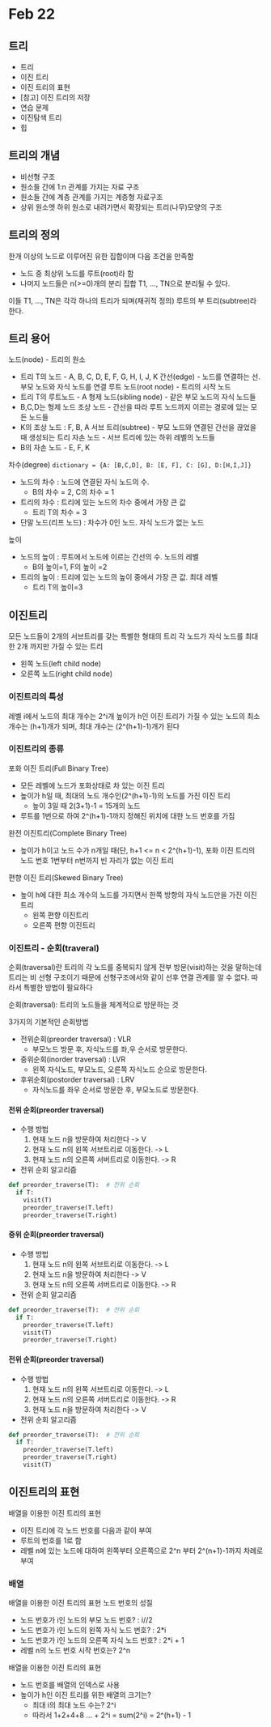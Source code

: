 # Feb 22
## 트리
- 트리
- 이진 트리
- 이진 트리의 표현
- [참고] 이진 트리의 저장
- 연습 문제
- 이진탐색 트리
- 힙

## 트리의 개념
- 비선형 구조
- 원소들 간에 1:n 관계를 가지는 자료 구조
- 원소들 간에 계층 관계를 가지는 계층형 자료구조
- 상위 원소엣 하위 원소로 내려가면서 확장되는 트리(나무)모양의 구조

## 트리의 정의
한개 이상의 노드로 이루어진 유한 집합이며 다음 조건을 만족함
- 노드 중 최상위 노드를 루트(root)라 함
- 나머지 노드들은 n(>=0)개의 분리 집합 T1, ..., TN으로 분리될 수 있다.

이들 T1, ..., TN은 각각 하나의 트리가 되며(재귀적 정의) 루트의 부 트리(subtree)라 한다.

## 트리 용어
노드(node) - 트리의 원소
- 트리 T의 노드 - A, B, C, D, E, F, G, H, I, J, K
간선(edge) - 노드를 연결하는 선. 부모 노드와 자식 노드를 연결
루트 노드(root node) - 트리의 시작 노드
- 트리 T의 루트노드 - A
형제 노드(sibling node) - 같은 부모 노드의 자식 노드들
- B,C,D는 형제 노드
조상 노드 - 간선을 따라 루트 노드까지 이르는 경로에 있는 모든 노드들
- K의 조상 노드 : F, B, A
서브 트리(subtree) - 부모 노드와 연결된 간선을 끊었을 때 생성되는 트리
자손 노드 - 서브 트리에 있는 하위 레벨의 노드들
- B의 자손 노드 - E, F, K

차수(degree)  ```dictionary = {A: [B,C,D], B: [E, F], C: [G], D:[H,I,J]}```
- 노드의 차수 : 노드에 연결된 자식 노드의 수.
  - B의 차수 = 2, C의 차수 = 1
- 트리의 차수 : 트리에 있는 노드의 차수 중에서 가장 큰 값
  - 트리 T의 차수 = 3
- 단말 노드(리프 노드) : 차수가 0인 노드. 자식 노드가 없는 노드

높이
- 노드의 높이 : 루트에서 노드에 이르는 간선의 수. 노드의 레벨
  - B의 높이=1, F의 높이 =2
- 트리의 높이 : 트리에 있는 노드의 높이 중에서 가장 큰 값. 최대 레벨
  - 트리 T의 높이=3

## 이진트리
모든 노드들이 2개의 서브트리를 갖는 특별한 형태의 트리
각 노드가 자식 노드를 최대한 2개 까지만 가질 수 있는 트리
- 왼쪽 노드(left child node)
- 오른쪽 노드(right child node)

### 이진트리의 특성
레벨 i에서 노드의 최대 개수는 2^i개
높이가 h인 이진 트리가 가질 수 있는 노드의 최소 개수는 (h+1)개가 되며, 최대 개수는 (2^(h+1)-1)개가 된다
 
### 이진트리의 종류
포화 이진 트리(Full Binary Tree)
- 모든 레벨에 노드가 포화상태로 차 있는 이진 트리
- 높이가 h일 때, 최대의 노드 개수인(2^(h+1)-1)의 노드를 가진 이진 트리
  - 높이 3일 때 2(3+1)-1 = 15개의 노드
- 루트를 1번으로 하여 2^(h+1)-1까지 정해진 위치에 대한 노드 번호를 가짐

완전 이진트리(Complete Binary Tree)
- 높이가 h이고 노드 수가 n개일 때(단, h+1 <= n < 2^(h+1)-1), 포화 이진 트리의 노드 번호 1번부터 n번까지 빈 자리가 없는 이진 트리

편향 이진 트리(Skewed Binary Tree)
- 높이 h에 대한 최소 개수의 노드를 가지면서 한쪽 방향의 자식 노드만을 가진 이진 트리
  - 왼쪽 편향 이진트리
  - 오른쪽 편향 이진트리

### 이진트리 - 순회(traveral)
순회(traversal)란 트리의 각 노드를 중복되지 않게 전부 방문(visit)하는 것을 말하는데 트리는 비 선형 구조이기 때문에 선형구조에서와 같이 선후 연결 관계를 알 수 없다.
따라서 특별한 방법이 필요하다

순회(traversal): 트리의 노드들을 체계적으로 방문하는 것

3가지의 기본적인 순회방법
- 전위순회(preorder traversal) : VLR
  - 부모노드 방문 후, 자식노드를 좌,우 순서로 방문한다.
- 중위순회(inorder traversal) : LVR
  - 왼쪽 자식노드, 부모노드, 오른쪽 자식노드 순으로 방문한다.
- 후위순회(postorder traversal) : LRV
  - 자식노드를 좌우 순서로 방문한 후, 부모노드로 방문한다.

#### 전위 순회(preorder traversal)
- 수행 방법
  1. 현재 노드 n을 방문하여 처리한다 -> V
  2. 현재 노드 n의 왼쪽 서브트리로 이동한다. -> L
  3. 현재 노드 n의 오른쪽 서버트리로 이동한다. -> R
- 전위 순회 알고리즘
```python
def preorder_traverse(T):  # 전위 순회
  if T:
    visit(T)
    preorder_traverse(T.left)
    preorder_traverse(T.right)
```

#### 중위 순회(preorder traversal)
- 수행 방법
  1. 현재 노드 n의 왼쪽 서브트리로 이동한다. -> L
  2. 현재 노드 n을 방문하여 처리한다 -> V
  3. 현재 노드 n의 오른쪽 서버트리로 이동한다. -> R
- 전위 순회 알고리즘
```python
def preorder_traverse(T):  # 전위 순회
  if T:
    preorder_traverse(T.left)
    visit(T)
    preorder_traverse(T.right)
```

#### 전위 순회(preorder traversal)
- 수행 방법
  1. 현재 노드 n의 왼쪽 서브트리로 이동한다. -> L
  2. 현재 노드 n의 오른쪽 서버트리로 이동한다. -> R
  3. 현재 노드 n을 방문하여 처리한다 -> V
- 전위 순회 알고리즘
```python
def preorder_traverse(T):  # 전위 순회
  if T:
    preorder_traverse(T.left)
    preorder_traverse(T.right)
    visit(T)
```

## 이진트리의 표현
배열을 이용한 이진 트리의 표현
- 이진 트리에 각 노드 번호를 다음과 같이 부여
- 루트의 번호를 1로 함
- 레벨 n에 있는 노드에 대하여 왼쪽부터 오른쪽으로 2^n 부터 2^(n+1)-1까지 차례로 부여

### 배열
배열을 이용한 이진 트리의 표현
노드 번호의 성질
- 노드 번호가 i인 노드의 부모 노드 번호? : i//2
- 노드 번호가 i인 노드의 왼쪽 자식 노드 번호? : 2*i
- 노드 번호가 i인 노드의 오른쪽 자식 노드 번호? : 2*i + 1
- 레벨 n의 노드 번호 시작 번호는? 2^n

배열을 이용한 이진 트리의 표현
- 노드 번호를 배열의 인덱스로 사용
- 높이가 h인 이진 트리를 위한 배열의 크기는?
  - 최대 i의 최대 노드 수는? 2^i
  - 따라서 1+2+4+8 ... + 2^i = sum(2^i) = 2^(h+1) - 1
